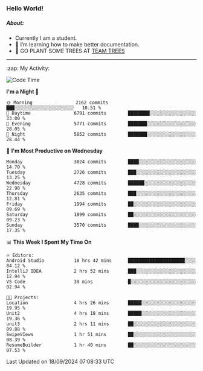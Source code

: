 ### Hello World!

##### About:
- Currently I am a student.
- 🌱 I’m learning how to make better documentation.
- 🌱 GO PLANT SOME TREES AT [TEAM TREES](https://teamtrees.org/)

---
  <summary>:zap: My Activity:</summary>
  
<!--START_SECTION:waka-->
![Code Time](http://img.shields.io/badge/Code%20Time-1%2C472%20hrs%2022%20mins-blue)

**I'm a Night 🦉** 

```text
🌞 Morning                2162 commits        ███░░░░░░░░░░░░░░░░░░░░░░   10.51 % 
🌆 Daytime                6791 commits        ████████░░░░░░░░░░░░░░░░░   33.00 % 
🌃 Evening                5771 commits        ███████░░░░░░░░░░░░░░░░░░   28.05 % 
🌙 Night                  5852 commits        ███████░░░░░░░░░░░░░░░░░░   28.44 % 
```
📅 **I'm Most Productive on Wednesday** 

```text
Monday                   3024 commits        ████░░░░░░░░░░░░░░░░░░░░░   14.70 % 
Tuesday                  2726 commits        ███░░░░░░░░░░░░░░░░░░░░░░   13.25 % 
Wednesday                4728 commits        ██████░░░░░░░░░░░░░░░░░░░   22.98 % 
Thursday                 2635 commits        ███░░░░░░░░░░░░░░░░░░░░░░   12.81 % 
Friday                   1994 commits        ██░░░░░░░░░░░░░░░░░░░░░░░   09.69 % 
Saturday                 1899 commits        ██░░░░░░░░░░░░░░░░░░░░░░░   09.23 % 
Sunday                   3570 commits        ████░░░░░░░░░░░░░░░░░░░░░   17.35 % 
```


📊 **This Week I Spent My Time On** 

```text
🔥 Editors: 
Android Studio           18 hrs 42 mins      █████████████████████░░░░   84.12 % 
IntelliJ IDEA            2 hrs 52 mins       ███░░░░░░░░░░░░░░░░░░░░░░   12.94 % 
VS Code                  39 mins             █░░░░░░░░░░░░░░░░░░░░░░░░   02.94 % 

🐱‍💻 Projects: 
Location                 4 hrs 26 mins       █████░░░░░░░░░░░░░░░░░░░░   19.95 % 
Unit2                    4 hrs 18 mins       █████░░░░░░░░░░░░░░░░░░░░   19.36 % 
unit3                    2 hrs 11 mins       ██░░░░░░░░░░░░░░░░░░░░░░░   09.88 % 
SwipeVIews               1 hr 51 mins        ██░░░░░░░░░░░░░░░░░░░░░░░   08.39 % 
ResumeBuilder            1 hr 40 mins        ██░░░░░░░░░░░░░░░░░░░░░░░   07.53 % 
```


 Last Updated on 18/09/2024 07:08:33 UTC
<!--END_SECTION:waka-->
